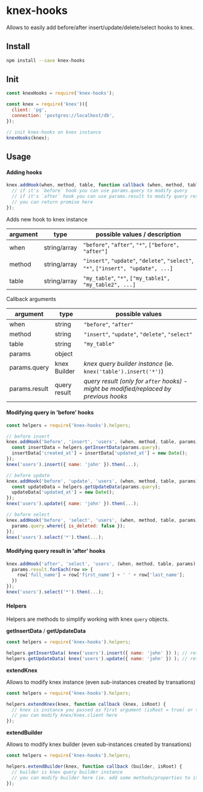 
# knex-hooks

Allows to easily add before/after insert/update/delete/select hooks to knex.

## Install

```sh
npm install --save knex-hooks
```

## Init

```js
const knexHooks = require('knex-hooks');

const knex = require('knex')({
  client: 'pg',
  connection: 'postgres://localhost/db',
});

// init knex-hooks on knex instance
knexHooks(knex);
```

## Usage

#### Adding hooks

```js
knex.addHook(when, method, table, function callback (when, method, table, params) {
  // if it's `before` hook you can use params.query to modify query
  // if it's `after` hook you can use params.result to modify query result by either modifying it or assigning your custom response to params.result
  // you can return promise here
});
```

Adds new hook to knex instance

| argument | type                 | possible values / description
|----------|----------------------|-----------------------
| when     | string/array<string> | `"before"`, `"after"`, `"*"`, `["before", "after"]`
| method   | string/array<string> | `"insert"`, `"update"`, `"delete"`, `"select"`, `"*"`, `["insert", "update", ...]`
| table    | string/array<string> | `"my_table"`, `"*"`, `["my_table1", "my_table2", ...]`

Callback arguments

| argument      | type         | possible values
|---------------|--------------|-----------------------
| when          | string       | `"before"`, `"after"`
| method        | string       | `"insert"`, `"update"`, `"delete"`, `"select"`
| table         | string       | `"my_table"`
| params        | object       |
| params.query  | knex Builder | *knex query builder instance* (ie. `knex('table').insert('*')`)
| params.result | query result | *query result (only for `after` hooks) - might be modified/replaced by previous hooks*

#### Modifying query in 'before' hooks

```js
const helpers = require('knex-hooks').helpers;

// before insert
knex.addHook('before', 'insert', 'users', (when, method, table, params) => {
  const insertData = helpers.getInsertData(params.query);
  insertData['created_at'] = insertData['updated_at'] = new Date();
});
knex('users').insert({ name: 'john' }).then(...);

// before update
knex.addHook('before', 'update', 'users', (when, method, table, params) => {
  const updateData = helpers.getUpdateData(params.query);
  updateData['updated_at'] = new Date();
});
knex('users').update({ name: 'john' }).then(...);

// before select
knex.addHook('before', 'select', 'users', (when, method, table, params) => {
  params.query.where({ is_deleted: false });
});
knex('users').select('*').then(...);
```

#### Modifying query result in 'after' hooks

```js
knex.addHook('after', 'select', 'users', (when, method, table, params) => {
  params.result.forEach(row => {
    row['full_name'] = row['first_name'] + ' ' + row['last_name'];
  })
});
knex('users').select('*').then(...);
```

#### Helpers

Helpers are methods to simplify working with knex `query` objects.

**getInsertData** / **getUpdateData**

```js
const helpers = require('knex-hooks').helpers;

helpers.getInsertData( knex('users').insert({ name: 'john' }) ); // returns { name: 'john' }
helpers.getUpdateData( knex('users').update({ name: 'john' }) ); // returns { name: 'john' }
```

**extendKnex**

Allows to modify knex instance (even sub-instances created by transations)

```js
const helpers = require('knex-hooks').helpers;

helpers.extendKnex(knex, function callback (knex, isRoot) {
  // knex is instance you passed as first argument (isRoot = true) or transaction-specific instance (isRoot = false)
  // you can modify knex/knex.client here
});
```

**extendBuilder**

Allows to modify knex builder (even sub-instances created by transations)

```js
const helpers = require('knex-hooks').helpers;

helpers.extendBuilder(knex, function callback (builder, isRoot) {
  // builder is knex query builder instance
  // you can modify builder here (ie. add some methods/properties to it)
});
```
